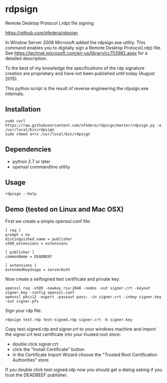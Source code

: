 # rdpsign
Remote Desktop Protocol (.rdp) file signing

https://github.com/nfedera/rdpsign


In Window Server 2008 Microsoft added the rdpsign.exe utility.
This command enables you to digitally sign a Remote Desktop Protocol(.rdp) file.
See https://technet.microsoft.com/en-us/library/cc753982.aspx for a detailed description.

To the best of my knowledge the specifications of the rdp signature creation are proprietary and have not been published until today (August 2015).

This python script is the result of reverse engineering the rdpsign.exe internals.


## Installation

    sudo curl https://raw.githubusercontent.com/nfedera/rdpsign/master/rdpsign.py -o /usr/local/bin/rdpsign
    sudo chmod a+rx /usr/local/bin/rdpsign


## Dependencies

- python 2.7 or later
- openssl commandline utility


## Usage

    rdpsign --help


## Demo (tested on Linux and Mac OSX)

First we create a simple openssl.conf file:

    [ req ]
    prompt = no
    distinguished_name = publisher
    x509_extensions = extensions

    [ publisher ]
    commonName = DEADBEEF

    [ extensions ]
    extendedKeyUsage = serverAuth

Now create a selfsigned test certificate and private key:

    openssl req -x509 -newkey rsa:2048 -nodes -out signer.crt -keyout signer.key -config openssl.conf
    openssl pkcs12 -export -passout pass: -in signer.crt -inkey signer.key -out signer.pfx

Sign your rdp file:

    rdpsign test.rdp test-signed.rdp signer.crt -k signer.key

Copy test-signed.rdp and signer.crt to your windows machine and import the signer.crt test certificate into your trusted root store:
- double click signer.crt
- click the "Install Certificate" button
- in the Certificate Import Wizard choose the "Trusted Root Certification Authorities" store


If you double click test-signed.rdp now you should get a dialog asking if you trust the DEADBEEF publisher.
